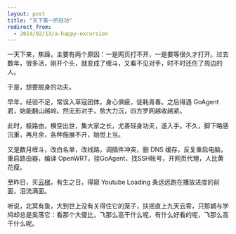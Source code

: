 ```yaml
---
layout: post
title: "天下第一的轻功"
redirect_from:
  - 2014/02/13/a-happy-excursion
---
```


一天下来，焦躁，主要有两个原因：一是网页打不开，一是要等很久才打开。过去数年，很多活，刚开个头，就变成了缠斗，又看不见对手，时不时还伤了周边的人。

于是，想要脱身的功夫。

早年，经验不足，常误入草寇团体，身心俱疲，徒耗青春。之后得遇 GoAgent 君，始能翻山越岭。然无形对手，势大力沉，四方罗网越收越紧。

此时，极路由，横空出世，集大家之长，尤善轻身功夫，遂入手。不久，脚下略感沉重，再月余，各种施展不开，始觉上当。

又是数月缠斗，改白名单，改线路，调插件冲突，删 DNS 缓存，反复重启电脑，重启路由器，编译 OpenWRT，挂GoAgent，找SSH帐号，开网页代理，人比黄花瘦。

至昨日，买<a href="http://igotvpn.com/?r=10878d3f0d1a9b61" target="_blank">云梯</a>，有生之日，得窥 Youtube Loading 条远远跑在播放进度的前面，泪流满面。

听说，北冥有鱼，大到世上没有关得住它的笼子，扶摇直上九天云霄，只那蜩与学鸠却总是奚落它：看那个大傻比，飞那么高干什么呢，有什么好看的呢，飞那么高干什么呢。
